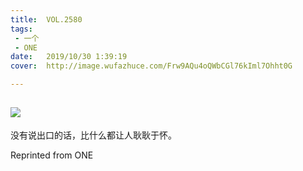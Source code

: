 ```yaml
---
title:	VOL.2580
tags:
 - 一个
 - ONE
date:	2019/10/30 1:39:19
cover:	http://image.wufazhuce.com/Frw9AQu4oQWbCGl76kIml7Ohht0G

---
```

![](http://image.wufazhuce.com/Frw9AQu4oQWbCGl76kIml7Ohht0G)
---

没有说出口的话，比什么都让人耿耿于怀。
 
Reprinted from ONE
